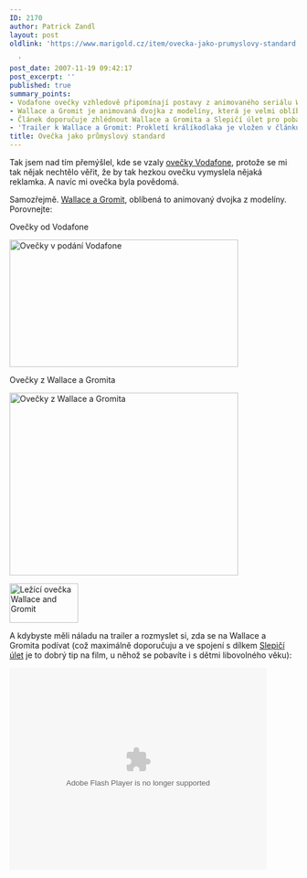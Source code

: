 ```yaml
---
ID: 2170
author: Patrick Zandl
layout: post
oldlink: 'https://www.marigold.cz/item/ovecka-jako-prumyslovy-standard

  '
post_date: 2007-11-19 09:42:17
post_excerpt: ''
published: true
summary_points:
- Vodafone ovečky vzhledově připomínají postavy z animovaného seriálu Wallace a Gromit.
- Wallace a Gromit je animovaná dvojka z modelíny, která je velmi oblíbená.
- Článek doporučuje zhlédnout Wallace a Gromita a Slepičí úlet pro pobavení s dětmi.
- 'Trailer k Wallace a Gromit: Prokletí králíkodlaka je vložen v článku.'
title: Ovečka jako průmyslový standard
---
```


Tak jsem nad tím přemýšlel, kde se vzaly <a href="http://www.vanocninadilka.cz/nabidka">ovečky Vodafone</a>, protože se mi tak nějak nechtělo věřit, že by tak hezkou ovečku vymyslela nějaká reklamka. A navíc mi ovečka byla povědomá. 

Samozřejmě. <a href="http://www.wallaceandgromit.com/">Wallace a Gromit</a>, oblíbená to animovaný dvojka z modelíny. Porovnejte:

Ovečky od Vodafone

<img src="http://www.marigold.cz/wp-content/ovecky_vodafone.png" width="400" height="223" alt="Ovečky v podání Vodafone" title="Ovečky v podání Vodafone" />

Ovečky z Wallace a Gromita

<a href="http://www.marigold.cz/wp-content/k1774648557.jpg"><img src="http://www.marigold.cz/wp-content/_k1774648557.jpg" width="400" height="320" alt="Ovečky z Wallace a Gromita" title="Ovečky z Wallace a Gromita"  /></a>

<img src="http://www.marigold.cz/wp-content/89533.jpg" width="120" height="69" alt="Ležící ovečka Wallace and Gromit" title="Ležící ovečka Wallace and Gromit" />

A kdybyste měli náladu na trailer a rozmyslet si, zda se na Wallace a Gromita podívat (což maximálně doporučuju a ve spojení s dílkem <a href="http://www.chickenrun.co.uk/">Slepičí úlet</a> je to dobrý tip na film, u něhož se pobavíte i s dětmi libovolného věku):

<object height="354" width="450"><param name="movie" value="http://www.stream.cz/object/16332-wallace-a-gromit-prokleti-kralikodlaka"><param name="allowfullscreen" value="true"><param name="wmode" value="transparent"><embed src="http://www.stream.cz/object/16332-wallace-a-gromit-prokleti-kralikodlaka" type="application/x-shockwave-flash" wmode="transparent" allowfullscreen="true" height="354" width="450"></object>